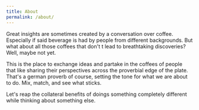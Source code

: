 ```yaml
---
title: About
permalink: /about/
---
```


Great insights are sometimes created by a conversation over coffee. Especially if said beverage is had by people from different backgrounds. But what about all those coffees that don't t lead to breathtaking discoveries? Well, maybe not yet. 

This is the place to exchange ideas and partake in the coffees of people that like sharing their perspectives across the proverbial edge of the plate. That's a german proverb of course, setting the tone for what we are about to do. Mix, match, and see what sticks. 

Let's reap the collateral benefits of doings something completely different while thinking about something else. 

